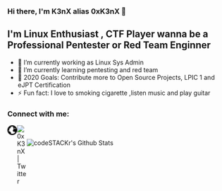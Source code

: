 ### Hi there, I'm K3nX alias 0xK3nX 👋

## I'm Linux Enthusiast , CTF Player wanna be a Professional Pentester or Red Team Enginner
- 🔭 I’m currently working as Linux Sys Admin
- 🌱 I’m currently learning pentesting and red team
- 🥅 2020 Goals: Contribute more to Open Source Projects, LPIC 1 and eJPT Certification
- ⚡ Fun fact: I love to smoking cigarette ,listen music and play guitar


### Connect with me:

[<img align="left" alt="K3nX.github.io" width="22px" src="https://raw.githubusercontent.com/iconic/open-iconic/master/svg/globe.svg" />][website]
[<img align="left" alt="0xK3nX | Twitter" width="22px" src="https://cdn.jsdelivr.net/npm/simple-icons@v3/icons/twitter.svg" />][twitter]
<br />

<img align="left" alt="codeSTACKr's Github Stats" src="https://github-readme-stats.vercel.app/api?username=K3nX&show_icons=true&hide_border=true" />

[website]: https://k3nX.github.io
[twitter]: https://twitter.com/0xK3nX
